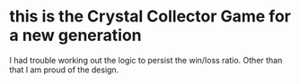 # this is the Crystal Collector Game for a new generation
I had trouble working out the logic to persist the win/loss ratio. Other than that I am proud of the design.